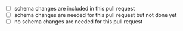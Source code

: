 <!--
Thank you for contributing to the OpenAPI Specification!

Please make certain you are submitting your PR on the correct
branch, to the files under the "src/" directory (which is not
present on the main branch, only on the development branches).

* 3.1.x spec and schemas: v3.1-dev branch
* 3.2.x spec and schemas: v3.2-dev branch
* 3.3.x spec and schemas: v3.3-dev branch
* process documentation and build infrastructure: main

Note that we do not accept changes to published specifications.
-->

<!-- Tick one of the following options and remove the other two: -->

- [ ] schema changes are included in this pull request
- [ ] schema changes are needed for this pull request but not done yet
- [ ] no schema changes are needed for this pull request
